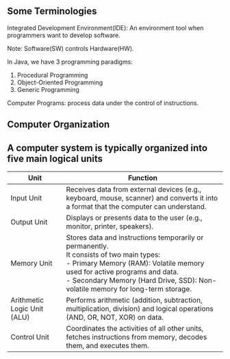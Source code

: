 ## Some Terminologies

Integrated Development Environment(IDE): An environment tool when programmers want to develop software.

Note: Software(SW) controls Hardware(HW).

In Java, we have 3 programming paradigms:
1. Procedural Programming
2. Object-Oriented Programming
3. Generic Programming

Computer Programs: process data under the control of instructions.
## Computer Organization

## A computer system is typically organized into five main logical units
|Unit|Function|
|----|--------|
|Input Unit|Receives data from external devices (e.g., keyboard, mouse, scanner) and converts it into a format that the computer can understand.|
|Output Unit|Displays or presents data to the user (e.g., monitor, printer, speakers).|
|Memory Unit|Stores data and instructions temporarily or permanently. <br> It consists of two main types: <br> - Primary Memory (RAM): Volatile memory used for active programs and data. <br> - Secondary Memory (Hard Drive, SSD): Non-volatile memory for long-term storage.|
|Arithmetic Logic Unit (ALU)|Performs arithmetic (addition, subtraction, multiplication, division) and logical operations (AND, OR, NOT, XOR) on data.|
|Control Unit|Coordinates the activities of all other units, fetches instructions from memory, decodes them, and executes them.|

